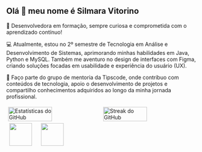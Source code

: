 ## Olá 👋 meu nome é Silmara Vitorino

🌟 Desenvolvedora em formação, sempre curiosa e comprometida com o aprendizado contínuo!

💻 Atualmente, estou no 2º semestre de Tecnologia em Análise e Desenvolvimento de Sistemas, aprimorando minhas habilidades em Java, Python e MySQL. Também me aventuro no design de interfaces com Figma, criando soluções focadas em usabilidade e experiência do usuário (UX).

🚀 Faço parte do grupo de mentoria da Tipscode, onde contribuo com conteúdos de tecnologia, apoio o desenvolvimento de projetos e compartilho conhecimentos adquiridos ao longo da minha jornada profissional.

<div style="display: flex; justify-content: center; align-items: flex-start; width: 100%; flex-wrap: wrap;">
  <img
    src="https://github-readme-stats.vercel.app/api?username=Silmaravv&theme=tokyonight&show_icons=true&hide_border=false&count_private=true"
    style="width: 48%; margin: 5px; box-sizing: border-box; max-width: 48%; object-fit: contain;"
    alt="Estatísticas do GitHub"
  />
  <img
    src="https://github-readme-streak-stats.herokuapp.com/?user=Silmaravv&theme=tokyonight&hide_border=false"
    style="width: 48%; margin: 5px; box-sizing: border-box; max-width: 48%; object-fit: contain;"
    alt="Streak do GitHub"
  />
</div>

<div>
  <img src="https://cdn.jsdelivr.net/gh/devicons/devicon@latest/icons/java/java-original-wordmark.svg"style="width: 60px; height: 60px;" />   
  <img src="https://cdn.jsdelivr.net/gh/devicons/devicon@latest/icons/python/python-original-wordmark.svg"style="width: 60px; height: 60px;" />   
</div>


